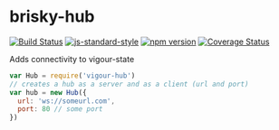 # brisky-hub
[![Build Status](https://travis-ci.org/vigour-io/hub.svg?branch=master)](https://travis-ci.org/vigour-io/hub)
[![js-standard-style](https://img.shields.io/badge/code%20style-standard-brightgreen.svg)](http://standardjs.com/)
[![npm version](https://badge.fury.io/js/vigour-hub.svg)](https://badge.fury.io/js/brisky-hub)
[![Coverage Status](https://coveralls.io/repos/github/vigour-io/hub/badge.svg?branch=master)](https://coveralls.io/github/vigour-io/hub?branch=master)

Adds connectivity to vigour-state

```javascript
var Hub = require('vigour-hub')
// creates a hub as a server and as a client (url and port)
var hub = new Hub({
  url: 'ws://someurl.com',
  port: 80 // some port
})
```
